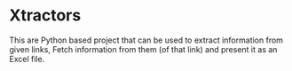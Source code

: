 # Xtractors
This are Python based project that can be used to extract information from given links, Fetch information from them (of that link) and present it as an Excel file. 
